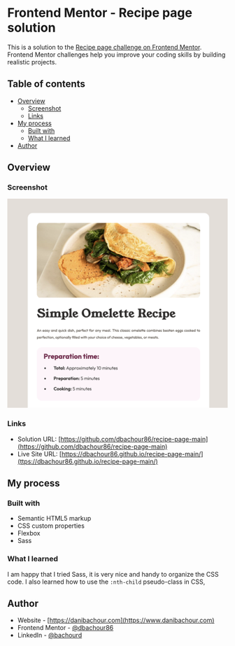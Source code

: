 # Frontend Mentor - Recipe page solution

This is a solution to the [Recipe page challenge on Frontend Mentor](https://www.frontendmentor.io/challenges/recipe-page-KiTsR8QQKm). Frontend Mentor challenges help you improve your coding skills by building realistic projects. 

## Table of contents

- [Overview](#overview)
  - [Screenshot](#screenshot)
  - [Links](#links)
- [My process](#my-process)
  - [Built with](#built-with)
  - [What I learned](#what-i-learned)
- [Author](#author)


## Overview

### Screenshot

![](./screenshot.png)


### Links

- Solution URL: [https://github.com/dbachour86/recipe-page-main](https://github.com/dbachour86/recipe-page-main)
- Live Site URL: [https://dbachour86.github.io/recipe-page-main/](ttps://dbachour86.github.io/recipe-page-main/)

## My process

### Built with

- Semantic HTML5 markup
- CSS custom properties
- Flexbox
- Sass


### What I learned

I am happy that I  tried Sass, it is very nice and handy to organize the CSS code. I also learned how to use the `:nth-child` pseudo-class in CSS,


## Author

- Website - [https://danibachour.com](https://www.danibachour.com)
- Frontend Mentor - [@dbachour86](https://www.frontendmentor.io/profile/dbachour86)
- LinkedIn - [@bachourd](https://www.linkedin.com/in/bachourd/)
